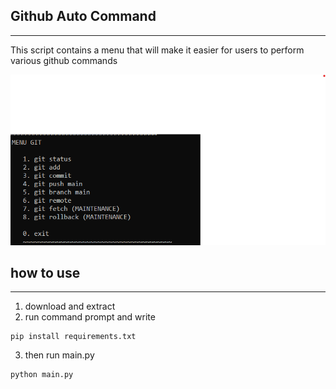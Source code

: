 <h2>Github Auto Command </h2>
<hr>
<p>This script contains a menu that will make it easier for users to perform various github commands</p>

<img src="img/menu.png"></img>

<h2>how to use</h2>
<hr>

1. download and extract
2. run command prompt and write

```
pip install requirements.txt
```
3. then run main.py
```
python main.py
```